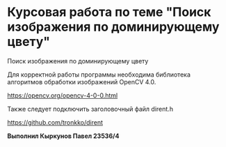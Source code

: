 # Курсовая работа по теме "Поиск изображения по доминирующему цвету" 

Поиск изображения по доминирующему цвету

Для корректной работы программы необходима библиотека алгоритмов обработки изображений OpenCV 4.0.

https://opencv.org/opencv-4-0-0.html

Также следует подключить заголовочный файл dirent.h

https://github.com/tronkko/dirent

**Выполнил Кыркунов Павел 23536/4**
